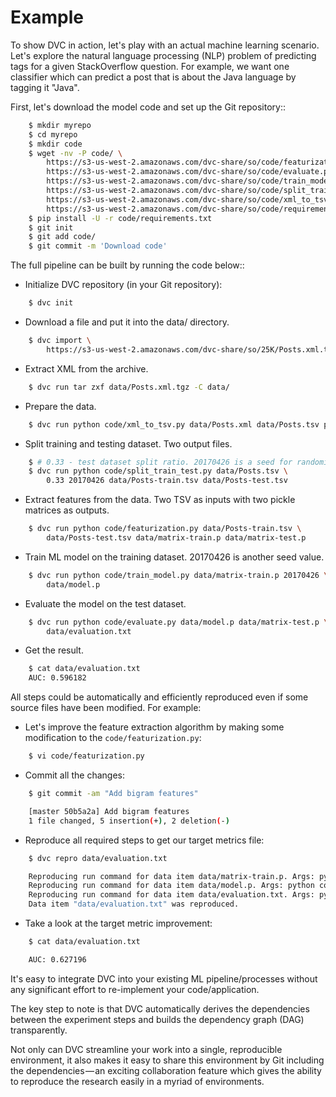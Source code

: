 # Example

To show DVC in action, let's play with an actual machine learning scenario.
Let's explore the natural language processing (NLP) problem of predicting tags
for a given StackOverflow question. For example, we want one classifier which
can predict a post that is about the Java language by tagging it "Java".

First, let's download the model code and set up the Git repository::

```sh
    $ mkdir myrepo
    $ cd myrepo
    $ mkdir code
    $ wget -nv -P code/ \
        https://s3-us-west-2.amazonaws.com/dvc-share/so/code/featurization.py \
        https://s3-us-west-2.amazonaws.com/dvc-share/so/code/evaluate.py \
        https://s3-us-west-2.amazonaws.com/dvc-share/so/code/train_model.py \
        https://s3-us-west-2.amazonaws.com/dvc-share/so/code/split_train_test.py \
        https://s3-us-west-2.amazonaws.com/dvc-share/so/code/xml_to_tsv.py \
        https://s3-us-west-2.amazonaws.com/dvc-share/so/code/requirements.txt
    $ pip install -U -r code/requirements.txt
    $ git init
    $ git add code/
    $ git commit -m 'Download code'
```

The full pipeline can be built by running the code below::

* Initialize DVC repository (in your Git repository):

```sh
    $ dvc init
```

* Download a file and put it into the data/ directory.

```sh
    $ dvc import \
        https://s3-us-west-2.amazonaws.com/dvc-share/so/25K/Posts.xml.tgz data/
```

* Extract XML from the archive.

```sh
    $ dvc run tar zxf data/Posts.xml.tgz -C data/
```

* Prepare the data.

```sh
    $ dvc run python code/xml_to_tsv.py data/Posts.xml data/Posts.tsv python
```

* Split training and testing dataset. Two output files.

```sh
    $ # 0.33 - test dataset split ratio. 20170426 is a seed for randomization.
    $ dvc run python code/split_train_test.py data/Posts.tsv \
        0.33 20170426 data/Posts-train.tsv data/Posts-test.tsv
```

* Extract features from the data. Two TSV as inputs with two pickle matrices as
outputs.

```sh
    $ dvc run python code/featurization.py data/Posts-train.tsv \
        data/Posts-test.tsv data/matrix-train.p data/matrix-test.p
```

* Train ML model on the training dataset. 20170426 is another seed value.

```sh
    $ dvc run python code/train_model.py data/matrix-train.p 20170426 \
        data/model.p
```

* Evaluate the model on the test dataset.

```sh
    $ dvc run python code/evaluate.py data/model.p data/matrix-test.p \
        data/evaluation.txt
```

* Get the result.

```sh
    $ cat data/evaluation.txt
    AUC: 0.596182
```

All steps could be automatically and efficiently reproduced even if some source
files have been modified. For example:

* Let's improve the feature extraction algorithm by making some modification to
the `code/featurization.py`:

```sh
    $ vi code/featurization.py
```

* Commit all the changes:

```sh
    $ git commit -am "Add bigram features"

    [master 50b5a2a] Add bigram features
    1 file changed, 5 insertion(+), 2 deletion(-)
```

* Reproduce all required steps to get our target metrics file:

```sh
    $ dvc repro data/evaluation.txt

    Reproducing run command for data item data/matrix-train.p. Args: python code/featurization.py data/Posts-train.tsv data/Posts-test.tsv data/matrix-train.p data/matrix-test.p
    Reproducing run command for data item data/model.p. Args: python code/train_model.py data/matrix-train.p 20170426 data/model.p
    Reproducing run command for data item data/evaluation.txt. Args: python code/evaluate.py data/model.p data/matrix-test.p data/evaluation.txt
    Data item "data/evaluation.txt" was reproduced.
```

* Take a look at the target metric improvement:

```sh
    $ cat data/evaluation.txt

    AUC: 0.627196
```

It's easy to integrate DVC into your existing ML pipeline/processes without any
significant effort to re-implement your code/application.

The key step to note is that DVC automatically derives the dependencies between
the experiment steps and builds the dependency graph (DAG) transparently.

Not only can DVC streamline your work into a single, reproducible environment,
it also makes it easy to share this environment by Git including the
dependencies — an exciting collaboration feature which gives the ability to
reproduce the research easily in a myriad of environments.
